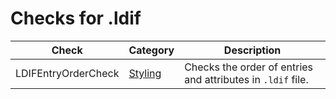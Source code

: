 # Checks for .ldif

Check | Category | Description
----- | -------- | -----------
LDIFEntryOrderCheck | [Styling](styling_checks.markdown#styling-checks) | Checks the order of entries and attributes in `.ldif` file. |